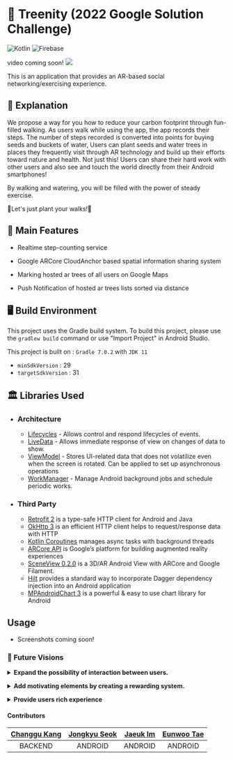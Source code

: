 # 🌲 Treenity (2022 Google Solution Challenge)

![Kotlin](https://img.shields.io/badge/Kotlin-7F52FF?style=flat-square&logo=kotlin&logoColor=white)
![Firebase](https://img.shields.io/badge/Firebase-FFCC00?style=flat-square&logo=Firebase&logoColor=white&textCol...)

video coming soon!
[![](https://yt-embed.herokuapp.com/embed?v=y9kkXTucnLU)](https://www.youtube.com/watch?v=y9kkXTucnLU)

This is an application that provides an AR-based social networking/exercising experience.

## 📖 Explanation

 We propose a way for you how to reduce your carbon footprint through fun-filled walking.
As users walk while using the app, the app records their steps.
The number of steps recorded is converted into points for buying seeds and buckets of water,
Users can plant seeds and water trees in places they frequently visit through AR technology and build up their efforts toward nature and health.
Not just this! Users can share their hard work with other users and also see and touch the world directly from their Android smartphones!

By walking and watering, you will be filled with the power of steady exercise.

👣Let's just plant your walks!👣


## 💎 Main Features

- Realtime step-counting service

- Google ARCore CloudAnchor based spatial information sharing system
 
- Marking hosted ar trees of all users on Google Maps
 
- Push Notification of hosted ar trees lists sorted via distance

## 🖥️ Build Environment

This project uses the Gradle build system.
To build this project, please use the `gradlew build` command or use "Import Project" in Android Studio.

This project is built on : `Gradle 7.0.2` with `JDK 11`

- `minSdkVersion` : 29
- `targetSdkVersion` : 31

## 🏛️ Libraries Used

- ### Architecture
  - [Lifecycles](https://developer.android.com/topic/libraries/architecture/lifecycle) - Allows control and respond lifecycles of events.
  - [LiveData](https://developer.android.com/topic/libraries/architecture/livedata) - Allows immediate response of view on changes of data to show.
  - [ViewModel](https://developer.android.com/topic/libraries/architecture/viewmodel) - Stores UI-related data that does not volatilize even when the screen is rotated. Can be applied to set up asynchronous operations
  - [WorkManager](https://developer.android.com/topic/libraries/architecture/workmanager) - Manage Android background jobs and schedule periodic works.

- ### Third Party
  - [Retrofit 2](https://square.github.io/retrofit/) is a type-safe HTTP client for Android and Java
  - [OkHttp 3](https://square.github.io/okhttp/) is an efficient HTTP client helps to request/response data with HTTP
  - [Kotlin Coroutines](https://kotlinlang.org/docs/coroutines-overview.html) manages async tasks with background threads
  - [ARCore API](https://developers.google.com/ar/reference) is Google’s platform for building augmented reality experiences
  - [SceneView 0.2.0](https://github.com/SceneView/sceneview-android) is a 3D/AR Android View with ARCore and Google Filament.
  - [Hilt](https://dagger.dev/hilt/) provides a standard way to incorporate Dagger dependency injection into an Android application
  - [MPAndroidChart 3](https://github.com/PhilJay/MPAndroidChart) is a powerful & easy to use chart library for Android

## Usage

- Screenshots coming soon!

### 🔭 Future Visions

**<details><summary>Expand the possibility of interaction between users.</summary>** Even though society is one of the main components of our project, related features are currently reduced than initially thought. In the next step, interactions between users will take place with trees in between as they are now. For example, we can add features like users picking fruits from another user’s tree, or cutting another user’s tree. And if the obtained item could configure the tree to grow again from the item, not only the interaction but also the completeness of the app will increase.</details>

**<details><summary>Add motivating elements by creating a rewarding system.</summary>** Currently points that users could get from the number of steps and trees that could be purchased with points are the only motivations that make users walk. Suppose that we have added an achievement system that gives rewards to users when they find new kinds of trees and fruits. Users will try to discover more trees for rewards, and this could be another motivation for them to walk more. The more users walk, the fewer carbon emissions will occur than using transportation. Additionally, the quality of individual health and the overall health of society will be improved.</details>

**<details><summary> Provide users rich experience</summary>** With a variety of types of seeds such as flowers or crops. It could make users’ experience richer when planting plants.</details>

#### Contributors

[Changgu Kang](https://github.com/rxdcxdrnine)|[Jongkyu Seok](https://github.com/SHEELE41)|[Jaeuk Im](https://github.com/iju1633)|[Eunwoo Tae](https://github.com/kstew16)
|:---:|:---:|:---:|:---:|
BACKEND|ANDROID|ANDROID|ANDROID|
